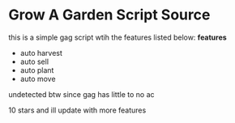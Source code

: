 # Grow A Garden Script Source

this is a simple gag script wtih the features listed below:
**features**
- auto harvest
- auto sell
- auto plant
- auto move

undetected btw since gag has little to no ac

10 stars and ill update with more features
